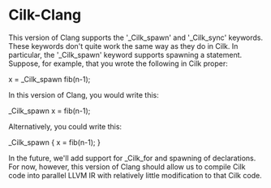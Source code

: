 # Cilk-Clang

This version of Clang supports the '_Cilk_spawn' and '_Cilk_sync'
keywords.  These keywords don't quite work the same way as they do in
Cilk.  In particular, the '_Cilk_spawn' keyword supports spawning a
statement.  Suppose, for example, that you wrote the following in Cilk
proper:

x = _Cilk_spawn fib(n-1);

In this version of Clang, you would write this:

_Cilk_spawn x = fib(n-1);

Alternatively, you could write this:

_Cilk_spawn { x = fib(n-1); }

In the future, we'll add support for _Cilk_for and spawning of
declarations.  For now, however, this version of Clang should allow us
to compile Cilk code into parallel LLVM IR with relatively little
modification to that Cilk code.